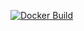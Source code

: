 [![Docker Build](https://img.shields.io/docker/build/dodopizza/centos.svg?maxAge=604800)](https://hub.docker.com/r/dodopizza/centos)
